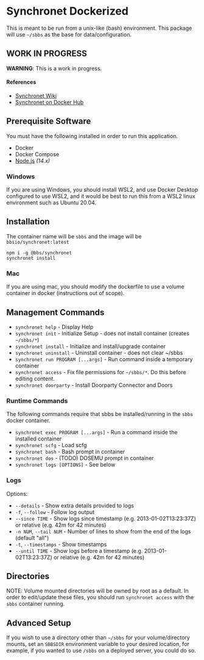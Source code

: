 # Synchronet Dockerized

This is meant to be run from a unix-like (bash) environment.
This package will use `~/sbbs` as the base for data/configuration.

## WORK IN PROGRESS

**WARNING**: This is a work in progress.

#### References

- [Synchronet Wiki](http://wiki.synchro.net/)
- [Synchronet on Docker Hub](https://hub.docker.com/repository/docker/bbsio/synchronet)

## Prerequisite Software

You must have the following installed in order to run this application.

- Docker
- Docker Compose
- [Node.js](https://nodejs.org/en/) _(14.x)_

### Windows

If you are using Windows, you should install WSL2, and use Docker
Desktop configured to use WSL2, and it would be best to run this
from a WSL2 linux environment such as Ubuntu 20.04.

## Installation

The container name will be `sbbs` and the image will be `bbsio/synchronet:latest`

```
npm i -g @bbs/synchronet
synchronet install
```

### Mac

If you are using mac, you should modify the dockerfile to use a
volume container in docker (instructions out of scope).

## Management Commands

- `synchronet help` - Display Help
- `synchronet init` - Initialize Setup - does not install container (creates `~/sbbs/*`)
- `synchronet install` - Initialize and install/upgrade container
- `synchronet uninstall` - Uninstall container - does not clear ~/sbbs
- `synchronet run PROGRAM [...args]` - Run command inside a temporary container
- `synchronet access` - Fix file permissions for `~/sbbs/*`. Do this before editing content.
- `synchronet doorparty` - Install Doorparty Connector and Doors

### Runtime Commands

The following commands require that sbbs be installed/running in the `sbbs` docker container.

- `synchronet exec PROGRAM [...args]` - Run a command inside the installed container
- `synchronet scfg` - Load scfg
- `synchronet bash` - Bash prompt in container
- `synchronet dos` - (TODO) DOSEMU prompt in container
- `synchronet logs [OPTIONS]` - See below

### Logs

Options:

- `--details` - Show extra details provided to logs
- `-f`, `--follow` - Follow log output
- `--since TIME` - Show logs since timestamp (e.g. 2013-01-02T13:23:37Z) or relative (e.g. 42m for 42 minutes)
- `-n NUM`, `--tail NUM` - Number of lines to show from the end of the logs (default "all")
- `-t`, `--timestamps` - Show timestamps
- `--until TIME` - Show logs before a timestamp (e.g. 2013-01-02T13:23:37Z) or relative (e.g. 42m for 42 minutes)

## Directories

NOTE: Volume mounted directories will be owned by root as a default. In order
to edit/update these files, you should run `synchronet access` with the `sbbs`
container running.

## Advanced Setup

If you wish to use a directory other than `~/sbbs` for your volume/directory
mounts, set an `SBBSDIR` environment variable to your desired location, for
example, if you wanted to use `/sbbs` on a deployed server, you could do so.
